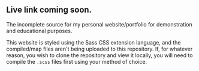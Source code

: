 ## Live link coming soon.

The incomplete source for my personal website/portfolio for demonstration and educational purposes.

This website is styled using the Sass CSS extension language, and the compiled/map files aren't being uploaded to this repository. If, for whatever reason, you wish to clone the repository and view it locally, you will need to compile the `.scss` files first using your method of choice.